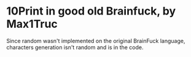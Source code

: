 # 10Print in good old Brainfuck, by Max1Truc

Since random wasn't implemented on the original BrainFuck language, characters generation isn't random and is in the code.